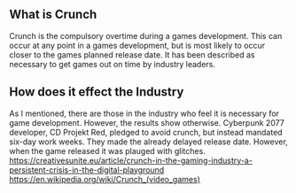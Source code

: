 ## What is Crunch

Crunch is the compulsory overtime during a games development. This can occur at any point in a games development, but is most likely to occur closer to the games planned release date. It has been described as necessary to get games out on time by industry leaders. 

## How does it effect the Industry

As I mentioned, there are those in the industry who feel it is necessary for game development. However, the results show otherwise. Cyberpunk 2077 developer, CD Projekt Red, pledged to avoid crunch, but instead mandated six-day work weeks. They made the already delayed release date. However, when the game released it was plauged with glitches.
https://creativesunite.eu/article/crunch-in-the-gaming-industry-a-persistent-crisis-in-the-digital-playground
https://en.wikipedia.org/wiki/Crunch_(video_games)
